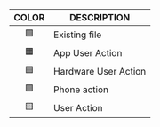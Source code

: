 |COLOR|DESCRIPTION|
|:---:|---|
|🟩|Existing file|
|🟧|App User Action|
|🟦|Hardware User Action|
|🟪|Phone action|
|🟨|User Action|
